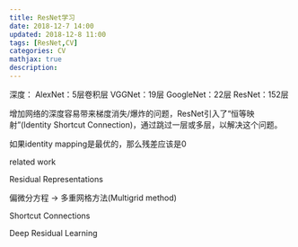 ```yaml
---
title: ResNet学习
date: 2018-12-7 14:00
updated: 2018-12-8 11:00
tags: [ResNet,CV]
categories: CV
mathjax: true
description: 
---
```


深度：
AlexNet：5层卷积层
VGGNet：19层
GoogleNet：22层
ResNet：152层

增加网络的深度容易带来梯度消失/爆炸的问题，ResNet引入了“恒等映射”(Identity Shortcut Connection)，通过跳过一层或多层，以解决这个问题。

如果identity mapping是最优的，那么残差应该是0



related work

Residual Representations

偏微分方程 -> 多重网格方法(Multigrid method)

Shortcut Connections



Deep Residual Learning

